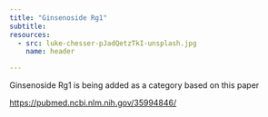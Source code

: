 ```yaml
---
title: "Ginsenoside Rg1"
subtitle: 
resources:
  - src: luke-chesser-pJadQetzTkI-unsplash.jpg
    name: header

---
```

Ginsenoside Rg1 is being added as a category based on this paper 

https://pubmed.ncbi.nlm.nih.gov/35994846/